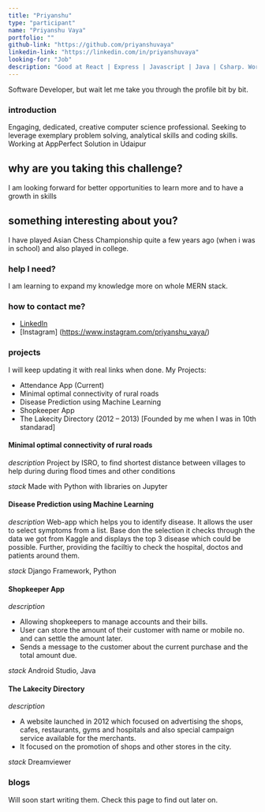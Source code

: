 ```yaml
---
title: "Priyanshu"
type: "participant"
name: "Priyanshu Vaya"
portfolio: ""
github-link: "https://github.com/priyanshuvaya"
linkedin-link: "https://linkedin.com/in/priyanshuvaya"
looking-for: "Job"
description: "Good at React | Express | Javascript | Java | Csharp. Working as Software Developer"
---
```


Software Developer, but wait let me take you through the profile bit by bit.

### introduction

Engaging, dedicated, creative computer science professional. Seeking to leverage exemplary problem solving, analytical skills and coding skills.
Working at AppPerfect Solution in Udaipur

## why are you taking this challenge?

I am looking forward for better opportunities to learn more and to have a growth in skills

## something interesting about you?

I have played Asian Chess Championship quite a few years ago (when i was in school) and also played in college.

### help I need?

I am learning to expand my knowledge more on whole MERN stack.

### how to contact me?

- [LinkedIn](https://www.linkedin.com/in/priyanshuvaya/)
- [Instagram] (https://www.instagram.com/priyanshu_vaya/)

### projects

I will keep updating it with real links when done.
My Projects:
- Attendance App (Current)
- Minimal optimal connectivity of rural roads
- Disease Prediction using Machine Learning
- Shopkeeper App
- The Lakecity Directory (2012 – 2013) [Founded by me when I was in 10th standarad]

#### Minimal optimal connectivity of rural roads

_description_ Project by ISRO, to find shortest distance between villages to help during during flood times and other conditions

_stack_ Made with Python with libraries on Jupyter

#### Disease Prediction using Machine Learning

_description_   Web-app which helps you to identify disease. It allows the user to select symptoms from a list. Base don the selection it checks through the data we got from Kaggle and displays the top 3 disease which could be possible. Further, providing the faciltiy to check the hospital, doctos and patients around them.

_stack_ Django Framework, Python

#### Shopkeeper App

_description_ 
- Allowing shopkeepers to manage accounts and their bills.
- User can store the amount of their customer with name or mobile no. and can settle the amount later.
- Sends a message to the customer about the current purchase and the total amount due.

_stack_ Android Studio, Java

#### The Lakecity Directory

_description_ 
- A website launched in 2012 which focused on advertising the shops, cafes, restaurants, gyms and hospitals and also special campaign service available for the merchants.
- It focused on the promotion of shops and other stores in the city.


_stack_  Dreamviewer


### blogs

Will soon start writing them. Check this page to find out later on.

<!-- #### why I liked GraphQL over REST?

_description_ I will write something really nice here so that you feel like reading my blog.

_link_ https://dev.to/some-imaginary-link -->
